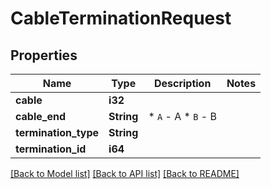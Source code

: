 # CableTerminationRequest

## Properties

Name | Type | Description | Notes
------------ | ------------- | ------------- | -------------
**cable** | **i32** |  | 
**cable_end** | **String** | * `A` - A * `B` - B | 
**termination_type** | **String** |  | 
**termination_id** | **i64** |  | 

[[Back to Model list]](../README.md#documentation-for-models) [[Back to API list]](../README.md#documentation-for-api-endpoints) [[Back to README]](../README.md)


